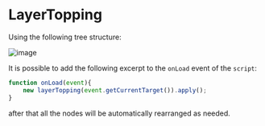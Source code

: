 
# LayerTopping 

Using the following tree structure: 

![image](https://github.com/user-attachments/assets/45ef84dc-c13b-47c5-8ad4-edd973c75007)

It is possible to add the following excerpt to the `onLoad` event of the `script`:

```javascript
function onLoad(event){
    new layerTopping(event.getCurrentTarget()).apply();
}
```

after that all the nodes will be automatically rearranged as needed. 
